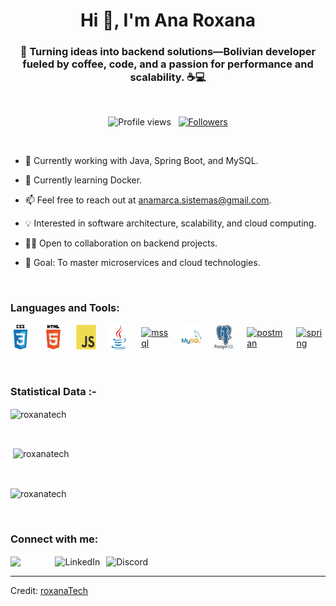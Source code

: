 <h1 align="center">Hi 👋, I'm Ana Roxana</h1>
<h3 align="center">🚀 Turning ideas into backend solutions—Bolivian developer fueled by coffee, code, and a passion for performance and scalability. ☕💻</h3>
<br>
<p align="center">
  <img src="https://komarev.com/ghpvc/?username=roxanatech&color=blue" alt="Profile views" />
  &nbsp;
  <a href="https://github.com/roxanatech?tab=followers">
    <img src="https://img.shields.io/github/followers/roxanatech?style=social" alt="Followers" />
  </a>
</p>
<br>

- 🔭 Currently working with Java, Spring Boot, and MySQL.
  
- 🌱 Currently learning Docker.

- 📫 Feel free to reach out at anamarca.sistemas@gmail.com.

- 💡 Interested in software architecture, scalability, and cloud computing.

- 👨‍💻 Open to collaboration on backend projects.

- 🎯 Goal: To master microservices and cloud technologies.
<br>

<h3 align="left">Languages and Tools:</h3>
<p align="left" style="display: flex; align-items: center; gap: 20px; color:#fff;">
  <a href="https://www.w3schools.com/css/" target="_blank" rel="noreferrer"> <img src="https://raw.githubusercontent.com/devicons/devicon/master/icons/css3/css3-original-wordmark.svg" alt="css3" width="40" height="40"/>  </a>
  <a href="https://www.w3.org/html/" target="_blank" rel="noreferrer"> <img src="https://raw.githubusercontent.com/devicons/devicon/master/icons/html5/html5-original-wordmark.svg" alt="html5" width="40" height="40"/>  </a> 
  <a href="https://developer.mozilla.org/en-US/docs/Web/JavaScript" target="_blank" rel="noreferrer"> <img src="https://raw.githubusercontent.com/devicons/devicon/master/icons/javascript/javascript-original.svg" alt="javascript" width="40" height="40"/>  </a> 
  <a href="https://www.java.com" target="_blank" rel="noreferrer"> <img src="https://raw.githubusercontent.com/devicons/devicon/master/icons/java/java-original.svg" alt="java" width="40" height="40"/>  </a> 
  <a href="https://www.microsoft.com/en-us/sql-server" target="_blank" rel="noreferrer"> <img src="https://www.svgrepo.com/show/303229/microsoft-sql-server-logo.svg" alt="mssql" width="40" height="40"/>  </a>
  <a href="https://www.mysql.com/" target="_blank" rel="noreferrer"> <img src="https://raw.githubusercontent.com/devicons/devicon/master/icons/mysql/mysql-original-wordmark.svg" alt="mysql" width="40" height="40"/>  </a>
  <a href="https://www.postgresql.org" target="_blank" rel="noreferrer"> <img src="https://raw.githubusercontent.com/devicons/devicon/master/icons/postgresql/postgresql-original-wordmark.svg" alt="postgresql" width="40" height="40"/>  </a> 
  <a href="https://postman.com" target="_blank" rel="noreferrer"> <img src="https://www.vectorlogo.zone/logos/getpostman/getpostman-icon.svg" alt="postman" width="40" height="40"/>  </a> 
  <a href="https://spring.io/" target="_blank" rel="noreferrer"> <img src="https://www.vectorlogo.zone/logos/springio/springio-icon.svg" alt="spring" width="40" height="40"/>  </a> 
</p>
<br>

<h3>Statistical Data :-</h3>

<p><img align="center" src="https://github-readme-stats.vercel.app/api/top-langs?username=roxanatech&show_icons=true&locale=en&bg_color=0d1117&text_color=ffffff&layout=compact" alt="roxanatech" bg_color=#808080/></p>

<br>

<p>&nbsp;<img align="center" src="https://github-readme-stats.vercel.app/api?username=roxanatech&show_icons=true&locale=en&bg_color=0d1117&text_color=ffffff&repo=convoychat"" alt="roxanatech" /></p>


<br>
<p><img align="center" src="https://github-readme-streak-stats.herokuapp.com/?user=roxanatech&theme=dark&background=0d1117&date_format=M%20j%5B%2C%20Y%5D" alt="roxanatech" /></p>
<br>

<h3 align="left">Connect with me:</h3>
<p align="left" style="display: flex; align-items: center; gap: 10px; color:#fff;">
  <a href="https://twitter.com/roxanatech" target="_blank" style="text-decoration: none; border: none; outline: none;color:#fff;">
    <img align="center" src="https://user-images.githubusercontent.com/88904952/234980676-61bfb021-ecc8-48f7-88e6-34c1b06c4a58.png" alt="Twitter" height="40" width="40"/>
  </a>
  
  <a href="https://linkedin.com/in/ana-marca-guzman" target="_blank" style="text-decoration: none; border: none; outline: none;">
    <img align="center" src="https://user-images.githubusercontent.com/88904952/234979284-68c11d7f-1acc-4f0c-ac78-044e1037d7b0.png" alt="LinkedIn" height="40" width="40" />
  </a>
  
  <a href="#" title="Discord: roxan_any_77786" style="text-decoration: none; border: none; outline: none;">
    <img align="center" src="https://user-images.githubusercontent.com/88904952/234982627-019fd336-6248-453c-9b05-97c13fd1d207.png" alt="Discord" height="40" width="40"/>
  </a>
</p>

----------------------------------------------------------------------
Credit: [roxanaTech](https://github.com/roxanaTech)
